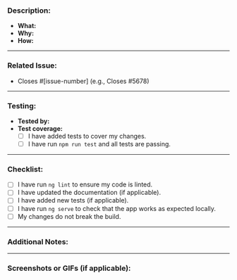 ### Description:
- **What:** 
  <!-- Briefly explain what this pull request does -->
- **Why:** 
  <!-- Describe why this change was necessary -->
- **How:** 
  <!-- Explain how you implemented the changes -->

---

### Related Issue:
<!-- If applicable, link to the related GitHub issue or task (e.g., Closes #1234) -->
- Closes #[issue-number] (e.g., Closes #5678)

---

### Testing:
- **Tested by:** 
  <!-- Describe how you tested the changes -->
- **Test coverage:** 
  <!-- Mention if you wrote tests or ran existing tests -->
  - [ ] I have added tests to cover my changes.
  - [ ] I have run `npm run test` and all tests are passing.

---

### Checklist:
- [ ] I have run `ng lint` to ensure my code is linted.
- [ ] I have updated the documentation (if applicable).
- [ ] I have added new tests (if applicable).
- [ ] I have run `ng serve` to check that the app works as expected locally.
- [ ] My changes do not break the build.

---

### Additional Notes:
<!-- Any other information or context you'd like to add -->

---

### Screenshots or GIFs (if applicable):
<!-- If this PR affects the UI, include relevant screenshots or GIFs to show before/after changes -->

